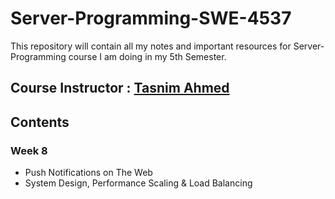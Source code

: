 # Server-Programming-SWE-4537



This repository will contain all my notes and important resources for Server-Programming course I am doing in my 5th Semester.

## Course Instructor : [Tasnim Ahmed](https://github.com/tasnim7ahmed?fbclid=IwAR1SFGD-A46HDdvl_0J-b4ci275vnMN6-_ja4lzhnQey9hB3mwK2INkaPuM)

## Contents

### Week 8

- Push Notifications on The Web
- System Design, Performance Scaling & Load Balancing


